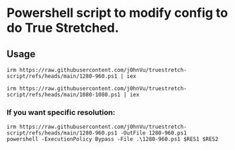 # Powershell script to modify config to do True Stretched.


## Usage

``` If your res is 1280 - 960:
irm https://raw.githubusercontent.com/j0hnVu/truestretch-script/refs/heads/main/1280-960.ps1 | iex
```

``` If your res is 1080 - 1080:
irm https://raw.githubusercontent.com/j0hnVu/truestretch-script/refs/heads/main/1080-1080.ps1 | iex
```

###

### If you want specific resolution:
```
irm https://raw.githubusercontent.com/j0hnVu/truestretch-script/refs/heads/main/1280-960.ps1 -OutFile 1280-960.ps1
powershell -ExecutionPolicy Bypass -File .\1280-960.ps1 $RES1 $RES2
```
